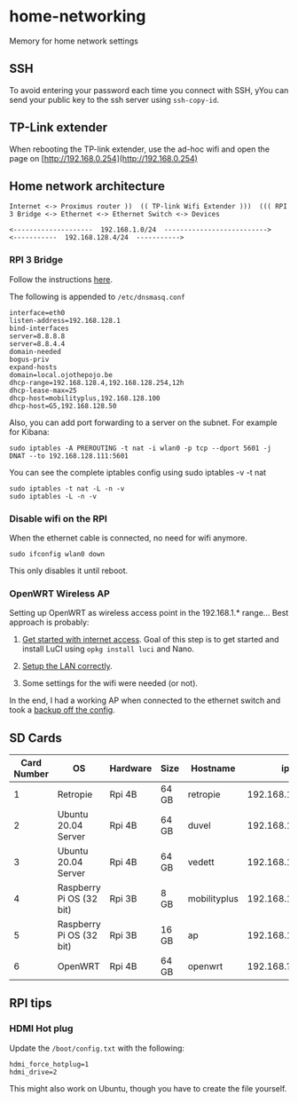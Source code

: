 # home-networking
Memory for home network settings

## SSH

To avoid entering your password each time you connect with SSH, yYou can send your public key to the ssh server using ``ssh-copy-id``.


## TP-Link extender

When rebooting the TP-link extender, use the ad-hoc wifi and open the page on [http://192.168.0.254](http://192.168.0.254)


## Home network architecture

````
Internet <-> Proximus router ))  (( TP-link Wifi Extender )))  ((( RPI 3 Bridge <-> Ethernet <-> Ethernet Switch <-> Devices

<--------------------  192.168.1.0/24  -------------------------->              <-----------  192.168.128.4/24  ----------->
````

### RPI 3 Bridge

Follow the instructions [here](https://www.maketecheasier.com/turn-raspberry-pi-into-wi-fi-bridge).

The following is appended to ``/etc/dnsmasq.conf``
````
interface=eth0
listen-address=192.168.128.1
bind-interfaces
server=8.8.8.8
server=8.8.4.4
domain-needed
bogus-priv
expand-hosts
domain=local.ojothepojo.be
dhcp-range=192.168.128.4,192.168.128.254,12h
dhcp-lease-max=25
dhcp-host=mobilityplus,192.168.128.100
dhcp-host=G5,192.168.128.50
````

Also, you can add port forwarding to a server on the subnet. For example for Kibana: 

````shell
sudo iptables -A PREROUTING -t nat -i wlan0 -p tcp --dport 5601 -j DNAT --to 192.168.128.111:5601
````
You can see the complete iptables config using sudo iptables -v -t nat
````shell
sudo iptables -t nat -L -n -v
sudo iptables -L -n -v
````

### Disable wifi on the RPI
When the ethernet cable is connected, no need for wifi anymore. 
````
sudo ifconfig wlan0 down
````
This only disables it until reboot. 

### OpenWRT Wireless AP

Setting up OpenWRT as wireless access point in the 192.168.1.* range... Best approach is probably: 
1) [Get started with internet access](https://www.zahradnik.io/raspberry-pi-as-a-home-router). 
Goal of this step is to get started and install LuCI using ``opkg install luci`` and Nano. 

2) [Setup the LAN correctly](https://openwrt.org/docs/guide-user/network/wifi/dumbap). 

3) Some settings for the wifi were needed (or not).

In the end, I had a working AP when connected to the ethernet switch and took a [backup off the config](./backup-OpenWrt-2021-04-05.tar.gz). 


## SD Cards


| Card Number   | OS                       | Hardware     | Size   | Hostname     | ip              | Remarks      | User    |
| ------------- | ------------------------ | ------------ | ------ | ------------ | --------------- | ------------ | ------- |
| 1             | Retropie                 | Rpi 4B       | 64 GB  | retropie     | 192.168.128.120 |              | pi      |
| 2             | Ubuntu 20.04 Server      | Rpi 4B       | 64 GB  | duvel        | 192.168.128.110 |              | ubuntu  |
| 3             | Ubuntu 20.04 Server      | Rpi 4B       | 64 GB  | vedett       | 192.168.128.111 |              | ubuntu  |
| 4             | Raspberry Pi OS (32 bit) | Rpi 3B       |  8 GB  | mobilityplus | 192.168.128.100 |              | pi      |
| 5             | Raspberry Pi OS (32 bit) | Rpi 3B       | 16 GB  | ap           | 192.168.128.1   | Access point | pi      |
| 6             | OpenWRT                  | Rpi 4B       | 64 GB  | openwrt      | 192.168.?????   | Access point | root    |


## RPI tips

### HDMI Hot plug

Update the ``/boot/config.txt`` with the following: 
````
hdmi_force_hotplug=1
hdmi_drive=2
````
This might also work on Ubuntu, though you have to create the file yourself. 
